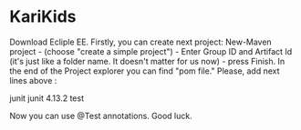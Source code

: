 # KariKids
Download Ecliple EE.
Firstly, you can create next project:
New-Maven project - (choose "create a simple project") - Enter Group ID and Artifact Id (it's just like a folder name. It doesn't matter for us now) - press Finish.
In the end of the Project explorer you can find "pom file." Please, add next lines above </project> :

<dependencies>
	  <dependency>
	    <groupId>junit</groupId>
	    <artifactId>junit</artifactId>
	    <version>4.13.2</version>
	    <scope>test</scope>
	</dependency>
</dependencies>

Now you can use @Test annotations. Good luck.
